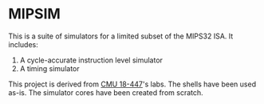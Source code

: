 # MIPSIM

This is a suite of simulators for a limited subset of the MIPS32 ISA. It includes:

1. A cycle-accurate instruction level simulator
1. A timing simulator

This project is derived from [CMU 18-447][course_link]'s labs. The shells have been used as-is. The simulator cores have been created from scratch.

[course_link]: https://www.ece.cmu.edu/~ece447/s15/doku.php?id=start
